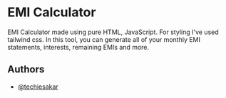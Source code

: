 # EMI Calculator

EMI Calculator made using pure HTML, JavaScript. For styling I've used tailwind css. In this tool, you can generate all of your monthly EMI statements, interests, remaining EMIs and more.

## Authors

- [@techiesakar](https://www.github.com/techiesakar)
